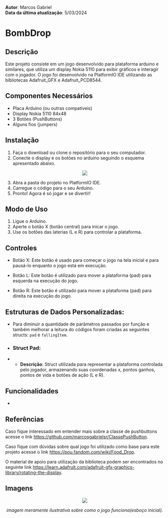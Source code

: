 **Autor**: Marcos Gabriel <br>
**Data da última atualização**: 5/03/2024

# BombDrop

## Descrição
Este projeto consiste em um jogo desenvolvido para plataforma arduino e similares, que utiliza um display Nokia 5110 para exibir gráficos e interagir com o jogador. O jogo foi desenvolvido na PlatformIO IDE utilizando as bibliotecas Adafruit_GFX e Adafruit_PCD8544.

## Componentes Necessários
- Placa Arduino (ou outras compatíveis)
- Display Nokia 5110 84x48
- 3 Botões (PushButtons)
- Alguns fios (jumpers)

## Instalação
1. Faça o download ou clone o repositório para o seu computador.
2. Conecte o display e os botões no arduino seguindo o esquema apresentado abaixo.

<div align="center">
  <img src="https://media.discordapp.net/attachments/1153711382336909332/1163203943237689404/image.png?ex=65f74b17&is=65e4d617&hm=5c02390f2ac1a11a2768e774a023b7da476040c9b086204829755aabd5413b30&=&format=webp&quality=lossless">
</div>

3. Abra a pasta do projeto no PlatformIO IDE.
4. Carregue o código para o seu Arduino.
5. Pronto! Agora é só jogar e se divertir!

## Modo de Uso
1. Ligue o Arduino.
2. Aperte o botão X (botão central) para inicar o jogo.
3. Use os botões das laterias (L e R) para controlar a plataforma.

## Controles
- Botão X: Este botão é usado para começar o jogo na tela inicial e para pausá-lo enquanto o jogo está em execução.

- Botão L: Este botão é utilizado para mover a plataforma (pad) para esquerda na execução do jogo.

- Botão R: Este botão é utilizado para mover a plataforma (pad) para direita na execução do jogo.

## Estruturas de Dados Personalizadas:
- Para diminuir a quantidade de parâmetros passados por função e também melhorar a leitura do códigos foram criadas as seguintes structs: `pad` e `fallingItem`.

- ### Struct Pad:
- - **Descrição**: Struct utilizada para representar a plataforma controlada pelo jogador, armazenando suas coordenadas x, pontos ganhos, pontos de vida e botões de ação (L e R). 

## Funcionalidades
- 

## Referências
Caso fique interessado em entender mais sobre a classe de pushbuttons acesse o link https://github.com/marcosgabrielsr/ClassePushButton.

Caso fique com dúvidas sobre qual jogo foi utilizado como base para este projeto acesse o link https://pou.fandom.com/wiki/Food_Drop.

O material de apoio para utilização da biblioteca podem ser encontrados no seguinte link https://learn.adafruit.com/adafruit-gfx-graphics-library/rotating-the-display.

## Imagens

<div align="center">
  <img src="https://cdn.discordapp.com/attachments/1153711382336909332/1163666420677234819/IMG-20230909-WA0074.jpg?ex=654067ce&is=652df2ce&hm=534c77987993fd8685b42c0ba37b979d68e9cdb51efe439247b89c3f099c4f49&">
  <p><i>imagem meramente ilustrativa sobre como o jogo funciona(esboço inicial).</i></p>
</div>
